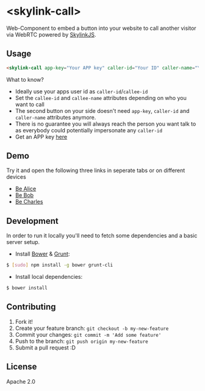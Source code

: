 # &lt;skylink-call&gt;

Web-Component to embed a button into your website to call another visitor via WebRTC powered by [SkylinkJS](http://skylink.io/web).


## Usage

```html
<skylink-call app-key="Your APP key" caller-id="Your ID" caller-name="Your Name" callee-id="Callee ID" callee-name="Callee Name"></skylink-call>
```

What to know?
- Ideally use your apps user id as `caller-id`/`callee-id`
- Set the `callee-id` and `callee-name` attributes depending on who you want to call
- The second button on your side doesn't need `app-key`, `caller-id` and `caller-name` attributes anymore.
- There is no guarantee you will always reach the person you want talk to as everybody could potentially impersonate any `caller-id`
- Get an APP key [here](http://developer.temasys.com.sg)


## Demo

Try it and open the following three links in seperate tabs or on different devices

- [Be Alice](https://temasys.github.io/skylink-call-button/alice.html)
- [Be Bob](https://temasys.github.io/skylink-call-button/bob.html)
- [Be Charles](https://temasys.github.io/skylink-call-button/charles.html)


## Development

In order to run it locally you'll need to fetch some dependencies and a basic server setup.

* Install [Bower](http://bower.io/) & [Grunt](http://gruntjs.com/):

```sh
$ [sudo] npm install -g bower grunt-cli
```

* Install local dependencies:

```sh
$ bower install
```


## Contributing

1. Fork it!
2. Create your feature branch: `git checkout -b my-new-feature`
3. Commit your changes: `git commit -m 'Add some feature'`
4. Push to the branch: `git push origin my-new-feature`
5. Submit a pull request :D


## License

Apache 2.0
